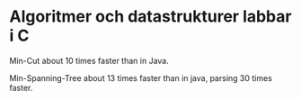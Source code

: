 Algoritmer och datastrukturer labbar i C
========
Min-Cut about 10 times faster than in Java.

Min-Spanning-Tree about 13 times faster than in java, parsing 30 times faster.